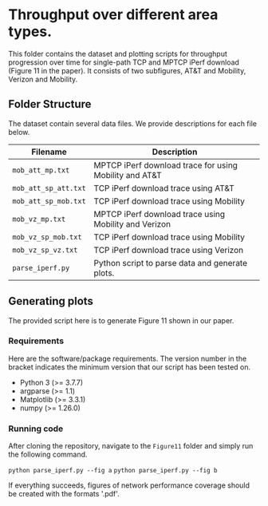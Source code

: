 # Throughput over different area types.

This folder contains the dataset and plotting scripts for throughput progression over time for single-path TCP and MPTCP iPerf download (Figure 11 in the paper). It consists of two subfigures, AT&T and Mobility, Verizon and Mobility.

## Folder Structure   

The dataset contain several data files. We provide descriptions for each file below.

| Filename | Description |
|---|---|
| `mob_att_mp.txt` | MPTCP iPerf download trace for using Mobility and AT&T |
| `mob_att_sp_att.txt` | TCP iPerf download trace using AT&T |
| `mob_att_sp_mob.txt` | TCP iPerf download trace using Mobility |
| `mob_vz_mp.txt` | MPTCP iPerf download trace using Mobility and Verizon |
| `mob_vz_sp_mob.txt` | TCP iPerf download trace using Mobility |
| `mob_vz_sp_vz.txt` | TCP iPerf download trace using Verizon |
| `parse_iperf.py` | Python script to parse data and generate plots.|

## Generating plots

The provided script here is to generate Figure 11 shown in our paper.

### Requirements

Here are the software/package requirements. The version number in the bracket indicates the minimum version that our script has been tested on.

- Python 3 (>= 3.7.7)
- argparse (>= 1.1)
- Matplotlib (>= 3.3.1)
- numpy (>= 1.26.0)

### Running code

After cloning the repository, navigate to the `Figure11` folder and simply run the following command.

`python parse_iperf.py --fig a`
`python parse_iperf.py --fig b`

If everything succeeds, figures of network performance coverage should be created with the formats '.pdf'.
